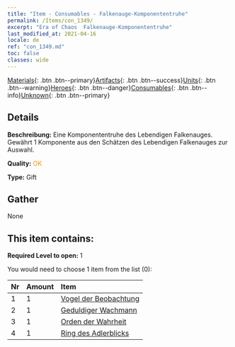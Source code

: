 ```yaml
---
title: "Item - Consumables - Falkenauge-Komponententruhe"
permalink: /Items/con_1349/
excerpt: "Era of Chaos  Falkenauge-Komponententruhe"
last_modified_at: 2021-04-16
locale: de
ref: "con_1349.md"
toc: false
classes: wide
---
```

 [Materials](/de/Items/){: .btn .btn--primary}[Artifacts](/de/Items/Artifacts/){: .btn .btn--success}[Units](/de/Items/Units/){: .btn .btn--warning}[Heroes](/de/Items/Heroes/){: .btn .btn--danger}[Consumables](/de/Items/Consumables/){: .btn .btn--info}[Unknown](/de/Items/Unknown/){: .btn .btn--primary}

## Details
 **Beschreibung:** Eine Komponententruhe des Lebendigen Falkenauges. Gewährt 1 Komponente aus den Schätzen des Lebendigen Falkenauges zur Auswahl.

 **Quality:** <span style="color: #FF8C00">OK</span>

 **Type:** Gift

## Gather

  None

## This item contains:

 **Required Level to open:** 1

 You would need to choose 1 item from the list (0):

  | Nr | Amount |     Item    |
  |:---|:-------|:------------|
  | 1 | 1 | [Vogel der Beobachtung](/de/Items/art_132/) |  | 
  | 2 | 1 | [Geduldiger Wachmann](/de/Items/art_133/) |  | 
  | 3 | 1 | [Orden der Wahrheit](/de/Items/art_134/) |  | 
  | 4 | 1 | [Ring des Adlerblicks](/de/Items/art_135/) |  | 
